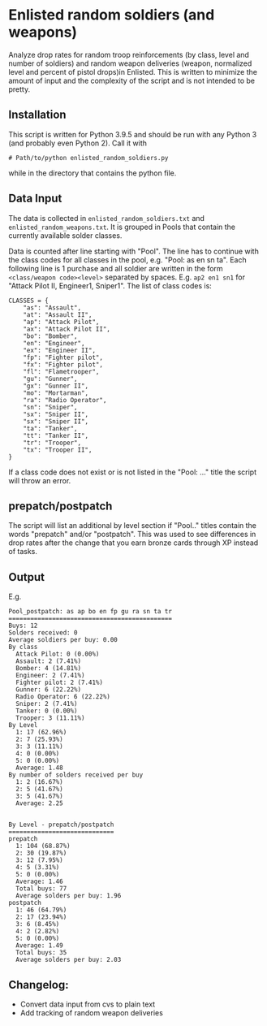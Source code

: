 # Enlisted random soldiers (and weapons)

Analyze drop rates for random troop reinforcements (by class, level and number of soldiers) and random weapon deliveries (weapon, normalized level and percent of pistol drops)in Enlisted. This is written to minimize the amount of input and the complexity of the script and is not intended to be pretty.

## Installation

This script is written for Python 3.9.5 and should be run with any Python 3 (and probably even Python 2). Call it with

```
# Path/to/python enlisted_random_soldiers.py
```
while in the directory that contains the python file.


## Data Input

The data is collected in `enlisted_random_soldiers.txt` and `enlisted_random_weapons.txt`. It is grouped in Pools that contain the currently available solder classes.

Data is counted after line starting with "Pool". The line has to continue with the class codes for all classes in the pool, e.g. "Pool: as en sn ta". Each following line is 1 purchase and all soldier are written in the form `<class/weapon code><level>` separated by spaces. E.g. `ap2 en1 sn1` for "Attack Pilot II, Engineer1, Sniper1". The list of class codes is:

```
CLASSES = {
    "as": "Assault",
    "at": "Assault II",
    "ap": "Attack Pilot",
    "ax": "Attack Pilot II",
    "bo": "Bomber",
    "en": "Engineer",
    "ex": "Engineer II",
    "fp": "Fighter pilot",
    "fx": "Fighter pilot",
    "fl": "Flametrooper",
    "gu": "Gunner",
    "gx": "Gunner II",
    "mo": "Mortarman",
    "ra": "Radio Operator",
    "sn": "Sniper",
    "sx": "Sniper II",
    "sx": "Sniper II",
    "ta": "Tanker",
    "tt": "Tanker II",
    "tr": "Trooper",
    "tx": "Trooper II",
}
```
If a class code does not exist or is not listed in the "Pool: ..." title the script will throw an error.

## prepatch/postpatch

The script will list an additional by level section if "Pool.." titles contain the words "prepatch" and/or "postpatch". This was used to see differences in drop rates after the change that you earn bronze cards through XP instead of tasks.

## Output

E.g.

```
Pool_postpatch: as ap bo en fp gu ra sn ta tr
=============================================
Buys: 12
Solders received: 0
Average soldiers per buy: 0.00
By class
  Attack Pilot: 0 (0.00%)
  Assault: 2 (7.41%)
  Bomber: 4 (14.81%)
  Engineer: 2 (7.41%)
  Fighter pilot: 2 (7.41%)
  Gunner: 6 (22.22%)
  Radio Operator: 6 (22.22%)
  Sniper: 2 (7.41%)
  Tanker: 0 (0.00%)
  Trooper: 3 (11.11%)
By Level
  1: 17 (62.96%)
  2: 7 (25.93%)
  3: 3 (11.11%)
  4: 0 (0.00%)
  5: 0 (0.00%)
  Average: 1.48
By number of solders received per buy
  1: 2 (16.67%)
  2: 5 (41.67%)
  3: 5 (41.67%)
  Average: 2.25


By Level - prepatch/postpatch
=============================
prepatch
  1: 104 (68.87%)
  2: 30 (19.87%)
  3: 12 (7.95%)
  4: 5 (3.31%)
  5: 0 (0.00%)
  Average: 1.46
  Total buys: 77
  Average solders per buy: 1.96
postpatch
  1: 46 (64.79%)
  2: 17 (23.94%)
  3: 6 (8.45%)
  4: 2 (2.82%)
  5: 0 (0.00%)
  Average: 1.49
  Total buys: 35
  Average solders per buy: 2.03
```

## Changelog:

* Convert data input from cvs to plain text
* Add tracking of random weapon deliveries